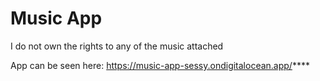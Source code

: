 # Music App

I do not own the rights to any of the music attached 

App can be seen here: https://music-app-sessy.ondigitalocean.app/****

